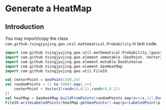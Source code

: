 # Generate a HeatMap

## Introduction 

You may import/copy the class `com.github.tsingjyujing.geo.util.mathematical.Probability` in test code.

```scala
import com.github.tsingjyujing.geo.util.mathematical.Probability.{gaussian => randn, uniform => rand}
import com.github.tsingjyujing.geo.element.immutable.{GeoPoint, Vector2}
import com.github.tsingjyujing.geo.element.mutable.DoubleValue
import com.github.tsingjyujing.geo.element.GeoHeatMap
import com.github.tsingjyujing.geo.util.FileIO

val centerPoint = GeoPoint(108,26)
val randomPoints = (1 to 5000).map(_=>{
    centerPoint + Vector2(randn(0,0.2),randn(0,0.2))
})
val heatMap = GeoHeatMap.buildFromPoints(randomPoints.map(x=>(x,1)),DoubleValue(0),0x10000)
FileIO.writeLabeledPoints(heatMap.getGeoPoints().map(p=>LabeledPoint(p,p.getValue)))
```